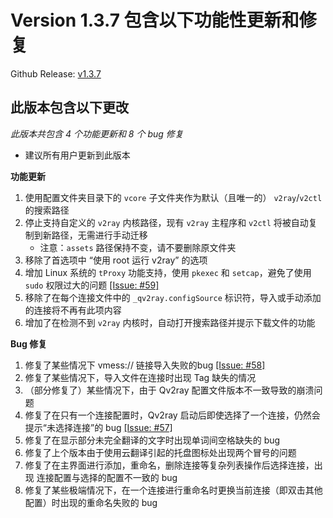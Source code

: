 # Version 1.3.7 包含以下功能性更新和修复

Github Release: [v1.3.7](https://github.com/lhy0403/Qv2ray/releases/tag/v1.3.7)

## 此版本包含以下更改

*此版本共包含 4 个功能更新和 8 个 bug 修复*

- 建议所有用户更新到此版本



**功能更新**

1. 使用配置文件夹目录下的 `vcore` 子文件夹作为默认（且唯一的） `v2ray`/`v2ctl` 的搜索路径
2. 停止支持自定义的 `v2ray` 内核路径，现有 `v2ray` 主程序和 `v2ctl`  将被自动复制到新路径，无需进行手动迁移
   - 注意：`assets` 路径保持不变，请不要删除原文件夹
3. 移除了首选项中 “使用 root 运行 v2ray” 的选项
4. 增加 Linux 系统的 `tProxy` 功能支持，使用 `pkexec` 和 `setcap`，避免了使用 `sudo` 权限过大的问题 [[Issue: #59]](https://github.com/lhy0403/Qv2ray/issues/59)
5. 移除了在每个连接文件中的 `_qv2ray.configSource` 标识符，导入或手动添加的连接将不再有此项内容
6. 增加了在检测不到 `v2ray` 内核时，自动打开搜索路径并提示下载文件的功能



**Bug 修复**

1. 修复了某些情况下 vmess:// 链接导入失败的bug [[Issue: #58]](https://github.com/lhy0403/Qv2ray/issues/58)
2. 修复了某些情况下，导入文件在连接时出现 Tag 缺失的情况
3. （部分修复了）某些情况下，由于 Qv2ray 配置文件版本不一致导致的崩溃问题
4. 修复了在只有一个连接配置时，Qv2ray 启动后即使选择了一个连接，仍然会提示“未选择连接”的 bug [[Issue: #57]](https://github.com/lhy0403/Qv2ray/issues/57)
5. 修复了在显示部分未完全翻译的文字时出现单词间空格缺失的 bug
6. 修复了上个版本由于使用云翻译引起的托盘图标处出现两个冒号的问题
7. 修复了在主界面进行添加，重命名，删除连接等复杂列表操作后选择连接，出现 连接配置与选择的配置不一致的 bug
8. 修复了某些极端情况下，在一个连接进行重命名时更换当前连接（即双击其他配置）时出现的重命名失败的 bug